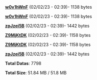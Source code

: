 [**w0v1hWnF**](/data/w0v1hWnF.txt) (02/02/23 - 02:39)- 1138 bytes

[**w0v1hWnF**](/data/w0v1hWnF.txt) (02/02/23 - 02:39)- 1138 bytes

[**zpJzei5B**](/data/zpJzei5B.txt) (02/02/23 - 02:39)- 1442 bytes

[**Z9MjKtDK**](/data/Z9MjKtDK.txt) (02/02/23 - 02:39)- 1158 bytes

[**Z9MjKtDK**](/data/Z9MjKtDK.txt) (02/02/23 - 02:39)- 1158 bytes

[**zpJzei5B**](/data/zpJzei5B.txt) (02/02/23 - 02:39)- 1442 bytes

**Total Datas**: 7798

**Total Size**: 51.84 MB / 51.8 MB